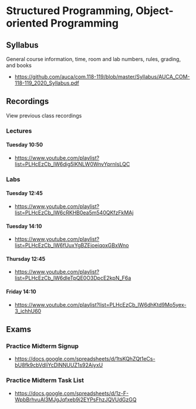 Structured Programming, Object-oriented Programming
===================================================

## Syllabus

General course information, time, room and lab numbers, rules, grading, and
books

* <https://github.com/auca/com.118-119/blob/master/Syllabus/AUCA_COM-118-119_2020_Syllabus.pdf>

## Recordings

View previous class recordings

### Lectures

#### Tuesday 10:50

* <https://www.youtube.com/playlist?list=PLHcEzCb_lW6dig5lKNLW0WnvYprnIsLQC>

### Labs

#### Tuesday 12:45

* <https://www.youtube.com/playlist?list=PLHcEzCb_lW6cRKHB0ea5m540QKfzFkMAj>

#### Tuesday 14:10

* <https://www.youtube.com/playlist?list=PLHcEzCb_lW6fUuxYgBZEjoeiqoxGBxWno>

#### Thursday 12:45

* <https://www.youtube.com/playlist?list=PLHcEzCb_lW6dIeTpQE0O3DpcE2kpN_F6a>

#### Friday 14:10

* <https://www.youtube.com/playlist?list=PLHcEzCb_lW6dhKtd9Mo5yex-3_ichhU60>

## Exams

### Practice Midterm Signup

* <https://docs.google.com/spreadsheets/d/1tsKQhZQt1eCs-bU8fk9cbVdIiYcDlNNUUZ1s92AiyxU>

### Practice Midterm Task List

* <https://docs.google.com/spreadsheets/d/1z-F-WpbBrhvuAl3MJgJqfxeb9j2EYPsFhzJQVUdGzGQ>
